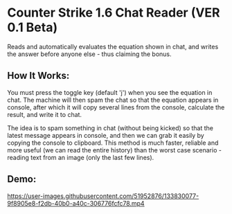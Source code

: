 # Counter Strike 1.6 Chat Reader (VER 0.1 Beta)
Reads and automatically evaluates the equation shown in chat, and writes the answer before anyone else - thus claiming the bonus.

## How It Works:
You must press the toggle key (default 'j') when you see the equation in chat. The machine will then spam the chat so that the equation appears in console, after which it will copy several lines from the console, calculate the result, and write it to chat.

The idea is to spam something in chat (without being kicked) so that the latest message appears in console, and then we can grab it easily by copying the console to clipboard.
This method is much faster, reliable and more useful (we can read the entire history) than the worst case scenario - reading text from an image (only the last few lines).

## Demo:

https://user-images.githubusercontent.com/51952876/133830077-9f8905e8-f2db-40b0-a40c-306776fcfc78.mp4

